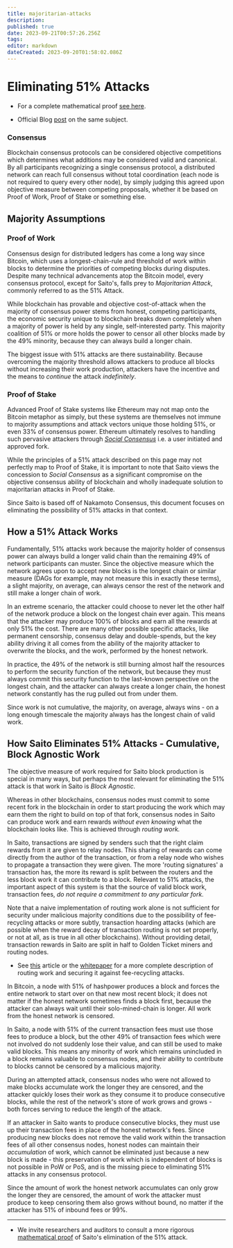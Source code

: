 ```yaml
---
title: majoritarian-attacks
description: 
published: true
date: 2023-09-21T00:57:26.256Z
tags: 
editor: markdown
dateCreated: 2023-09-20T01:58:02.086Z
---
```


# Eliminating 51% Attacks

- For a complete mathematical proof [see here](https://wiki.saito.io/consensus/math).

- Official Blog [post](https://saito.tech/eliminating-51-attacks-in-proof-of-work-blockchains/) on the same subject.

### Consensus

Blockchain consensus protocols can be considered objective competitions which determines what additions may be considered valid and canonical. By all participants recognizing a single consensus protocol, a distributed network can reach full consensus without total coordination (each node is not required to query every other node), by simply judging this agreed upon objective measure between competing proposals, whether it be based on Proof of Work, Proof of Stake or something else.

## Majority Assumptions

### Proof of Work

Consensus design for distributed ledgers has come a long way since Bitcoin, which uses a longest-chain-rule and threshold of work within blocks to determine the priorities of competing blocks during disputes. Despite many technical advancements  atop the Bitcoin model, every consensus protocol, except for Saito's, falls prey to *Majoritarian Attack*, commonly referred to as the 51% Attack. 

While blockchain has provable and objective cost-of-attack when the majority of consensus power stems from honest, competing participants, the economic security unique to blockchain breaks down completely when a majority of power is held by any single, self-interested party. This majority coalition of 51% or more holds the power to censor all other blocks made by the 49% minority, because they can always build a longer chain.

The biggest issue with 51% attacks are there sustainability. Because overcoming the majority threshold allows attackers to produce all blocks without increasing their work production, attackers have the incentive and the means to *continue* the attack *indefinitely*.

### Proof of Stake

Advanced Proof of Stake systems like Ethereum may not map onto the Bitcoin metaphor as simply, but these systems are themselves not immune to majority assumptions and attack vectors unique those holding 51%, or even 33% of consensus power. Ethereum ultimately resolves to handling such pervasive attackers through *[Social Consensus](https://ethereum.org/en/developers/docs/consensus-mechanisms/pos/attack-and-defense/#people-the-last-line-of-defense)* i.e. a user initiated and approved fork.

While the principles of a 51% attack described on this page may not perfectly map to Proof of Stake, it is important to note that Saito views the concession to *Social Consensus* as a significant compromise on the objective consensus ability of blockchain and wholly inadequate solution to majoritarian attacks in Proof of Stake.

Since Saito is based off of Nakamoto Consensus, this document focuses on eliminating the possibility of 51% attacks in that context.

## How a 51% Attack Works

Fundamentally, 51% attacks work because the majority holder of consensus power can always build a longer valid chain than the remaining 49% of network participants can muster. Since the objective measure which the network agrees upon to accept new blocks is the longest chain or similar measure (DAGs for example, may not measure this in exactly these terms), a slight majority, on average, can always censor the rest of the network and still make a longer chain of work.

In an extreme scenario, the attacker could choose to never let the other half of the network produce a block on the longest chain ever again. This means that the attacker may produce 100% of blocks and earn all the rewards at only 51% the cost. There are many other possible specific attacks, like permanent censorship, consensus delay and double-spends, but the key ability driving it all comes from the ability of the majority attacker to overwrite the blocks, and the work, performed by the honest network.

In practice, the 49% of the network is still burning almost half the resources to perform the security function of the network, but because they must always commit this security function to the last-known perspective on the longest chain, and the attacker can always create a longer chain, the honest network constantly has the rug pulled out from under them.

Since work is not cumulative, the majority, on average, always wins - on a long enough timescale the majority always has the longest chain of valid work.

## How Saito Eliminates 51% Attacks - Cumulative, Block Agnostic Work

The objective measure of work required for Saito block production is special in many ways, but perhaps the most relevant for eliminating the 51% attack is that work in Saito is *Block Agnostic.*

Whereas in other blockchains, consensus nodes must commit to some recent fork in the blockchain in order to start producing the work which may earn them the right to build on top of that fork, consensus nodes in Saito can produce work and earn rewards *without even knowing* what the blockchain looks like. This is achieved through *routing work.*

In Saito, transactions are signed by senders such that the right claim rewards from it are given to relay nodes. This sharing of rewards can come directly from the author of the transaction, or from a relay node who wishes to propagate a transaction they were given. The more 'routing signatures' a transaction has, the more its reward is split between the routers and the less block work it can contribute to a block. Relevant to 51% attacks, the important aspect of this system is that the source of valid block work, transaction fees, *do not require a commitment to any particular fork.*

Note that a naive implementation of routing work alone is not sufficient for security under malicious majority conditions due to the possibility of fee-recycling attacks or more subtly, transaction hoarding attacks (which are possible when the reward decay of transaction routing is not set properly, or not at all, as is true in all other blockchains). Without providing detail, transaction rewards in Saito are split in half to Golden Ticket miners and routing nodes.

- See [this](https://wiki.saito.io/en/consensus) article or the [whitepaper](https://saito.io/saito-whitepaper.pdf) for a more complete description of routing work and securing it against fee-recycling attacks.

In Bitcoin, a node with 51% of hashpower produces a block and forces the entire network to start over on that new most recent block; it does not matter if the honest network sometimes finds a block first, because the attacker can always wait until their solo-mined-chain is longer. All work from the honest network is censored.

In Saito, a node with 51% of the current transaction fees must use those fees to produce a block, but the other 49% of transaction fees which were not involved do not suddenly lose their value, and can still be used to make valid blocks. This means any minority of work which remains unincluded in a block remains valuable to consensus nodes, and their ability to contribute to blocks cannot be censored by a malicious majority.

During an attempted attack, consensus nodes who were not allowed to make blocks accumulate work the longer they are censored, and the attacker quickly loses their work as they consume it to produce consecutive blocks, while the rest of the network's store of work grows and grows - both forces serving to reduce the length of the attack.

If an attacker in Saito wants to produce consecutive blocks, they must use up their transaction fees in place of the honest network's fees. Since producing new blocks does not remove the valid work within the transaction fees of all other consensus nodes, honest nodes can maintain their *accumulation* of work, which cannot be eliminated just because a new block is made - this preservation of work which is independent of blocks is not possible in PoW or PoS, and is the missing piece to eliminating 51% attacks in any consensus protocol.

Since the amount of work the honest network accumulates can only grow the longer they are censored, the amount of work the attacker must produce to keep censoring them also grows without bound, no matter if the attacker has 51% of inbound fees or 99%.


---


- We invite researchers and auditors to consult a more rigorous [mathematical proof](/consensus/math) of Saito's elimination of the 51% attack.

